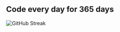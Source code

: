 ## Code every day for 365 days

![GitHub Streak](https://streak-stats.demolab.com?user=badalya1&theme=dark&hide_border=true&border_radius=12&card_width=845&background=45%2C0D1117%2C05070A)
